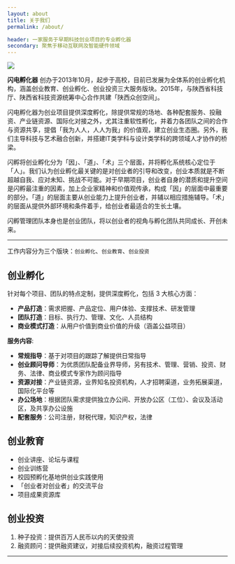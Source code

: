 ```yaml
---
layout: about
title: 关于我们
permalink: /about/

header: 一家服务于早期科技创业项目的专业孵化器
secondary: 聚焦于移动互联网及智能硬件领域
---
```


![](http://7xkw3c.com1.z0.glb.clouddn.com/upload/shandian-logo.png)


**闪电孵化器** 创办于2013年10月，起步于高校，目前已发展为全体系的创业孵化机构，涵盖创业教育、创业孵化、创业投资三大服务版块。2015年，与陕西省科技厅、陕西省科技资源统筹中心合作共建「陕西众创空间」。

闪电孵化器为创业项目提供深度孵化，除提供常规的场地、各种配套服务、投融资、产业链资源、国际化对接之外，尤其注重软性孵化，并着力各团队之间的合作与资源共享，提倡「我为人人，人人为我」的价值观，建立创业生态圈。另外，我们主导科技与艺术融合创新，并搭建IT类学科与设计类学科的跨领域人才协作的桥梁。

闪孵将创业孵化分为「因」、「道」、「术」三个层面，并将孵化系统核心定位于「人」。我们认为创业孵化最关键的是对创业者的引导和改变，创业本质就是不断超越自我、应对未知、挑战不可能。对于早期项目，创业者自身的潜质和提升空间是闪孵最注重的因素，加上企业家精神和价值观传承，构成「因」的层面中最重要的部分。「道」的层面主要从创业能力上提升创业者，并辅以相应措施辅导。「术」的层面从提供外部环境和条件着手，给创业者最适合的生长土壤。

闪孵管理团队本身也是创业团队，将以创业者的视角与孵化团队共同成长、开创未来。

---

工作内容分为三个版块：`创业孵化`、`创业教育`、`创业投资`

## 创业孵化

针对每个项目、团队的特点定制，提供深度孵化，包括 3 大核心方面：

* **产品打造**：需求把握、产品定位、用户体验、支撑技术、研发管理
* **团队打造**：目标、执行力、管理、文化、人员结构
* **商业模式打造**：从用户价值到商业价值的升级（涵盖公益项目）

**服务内容**: 

* **常规指导**：基于对项目的跟踪了解提供日常指导
* **创业顾问导师**：为优质团队配备业界导师，另有技术、管理、营销、投资、财务、法律、商业模式专家作为顾问指导
* **资源对接**：产业链资源，业界知名投资机构，人才招聘渠道，业务拓展渠道，国际化平台等
* **办公场地**：根据团队需求提供独立办公间、开放办公区（工位）、会议及活动区，及共享办公设施
* **配套服务**：公司注册，财税代理，知识产权，法律

 
## 创业教育

* 创业讲座、论坛与课程
* 创业训练营
* 校园预孵化基地供创业实践使用
* 「创业者对创业者」的交流平台
* 项目成果资源库


## 创业投资

1. 种子投资：提供百万人民币以内的天使投资
2. 融资顾问：提供融资建议，对接后续投资机构，融资过程管理


---

